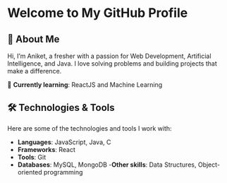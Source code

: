 # Welcome to My GitHub Profile

## 👋 About Me
Hi, I’m Aniket, a fresher with a passion for Web Development, Artificial Intelligence, and Java. I love solving problems and building projects that make a difference.

🌱 **Currently learning**: ReactJS and Machine Learning

## 🛠️ Technologies & Tools
Here are some of the technologies and tools I work with:

- **Languages**: JavaScript, Java, C  
- **Frameworks**: React  
- **Tools**: Git  
- **Databases**: MySQL, MongoDB
-**Other skills**: Data Structures, Object-oriented programming
